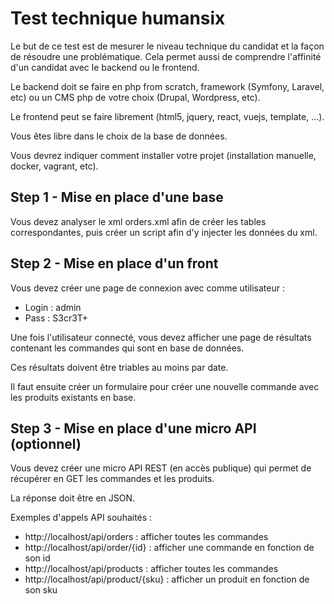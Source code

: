 # Test technique humansix

Le but de ce test est de mesurer le niveau technique du candidat et la façon de résoudre une problématique. Cela permet aussi de comprendre l'affinité d'un candidat avec le backend ou le frontend.

Le backend doit se faire en php from scratch, framework (Symfony, Laravel, etc) ou un CMS php de votre choix (Drupal, Wordpress, etc).

Le frontend peut se faire librement (html5, jquery, react, vuejs, template, ...).

Vous êtes libre dans le choix de la base de données.

Vous devrez indiquer comment installer votre projet (installation manuelle, docker, vagrant, etc).

## Step 1 - Mise en place d'une base

Vous devez analyser le xml orders.xml afin de créer les tables correspondantes, puis créer un script afin d'y injecter les données du xml.

## Step 2 - Mise en place d'un front

Vous devez créer une page de connexion avec comme utilisateur :

 - Login : admin
 - Pass : S3cr3T+

Une fois l'utilisateur connecté, vous devez afficher une page de résultats contenant les commandes qui sont en base de données.

Ces résultats doivent être triables au moins par date.

Il faut ensuite créer un formulaire pour créer une nouvelle commande avec les produits existants en base.

## Step 3 - Mise en place d'une micro API (optionnel)

Vous devez créer une micro API REST (en accès publique) qui permet de récupérer en GET les commandes et les produits.

La réponse doit être en JSON.

Exemples d'appels API souhaités :

 - http://localhost/api/orders : afficher toutes les commandes
 - http://localhost/api/order/{id} : afficher une commande en fonction de son id
 - http://localhost/api/products : afficher toutes les commandes
 - http://localhost/api/product/{sku} : afficher un produit en fonction de son sku
